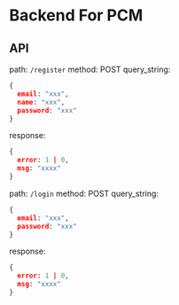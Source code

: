 # Backend For PCM

## API

path: `/register`
method: POST
query_string:
```json
{
  email: "xxx",
  name: "xxx",
  password: "xxx"
}
```
response:
```json
{
  error: 1 | 0,
  msg: "xxxx"
}
```


path: `/login`
method: POST
query_string:
```json
{
  email: "xxx",
  password: "xxx"
}
```
response:
```json
{
  error: 1 | 0,
  msg: "xxxx"
}
```



